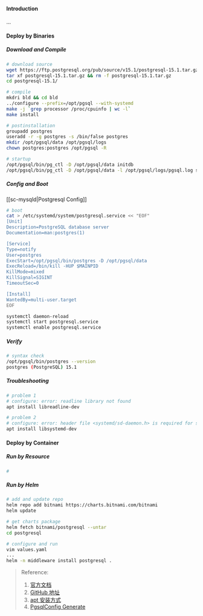 #### Introduction
...


#### Deploy by Binaries
##### Download and Compile
```bash
# download source
wget https://ftp.postgresql.org/pub/source/v15.1/postgresql-15.1.tar.gz
tar xf postgresql-15.1.tar.gz && rm -f postgresql-15.1.tar.gz 
cd postgresql-15.1/

# compile 
mkdri bld && cd bld
../configure --prefix=/opt/pgsql --with-systemd
make -j `grep processor /proc/cpuinfo | wc -l`
make install

# postinstallation
groupadd postgres
useradd -r -g postgres -s /bin/false postgres
mkdir /opt/pgsql/data /opt/pgsql/logs
chown postgres:postgres /opt/pgsql -R

# startup 
/opt/pgsql/bin/pg_ctl -D /opt/pgsql/data initdb
/opt/pgsql/bin/pg_ctl -D /opt/pgsql/data -l /opt/pgsql/logs/pgsql.log start

```

##### Config and Boot
[[sc-mysqld|Postgresql Config]]

```bash
# boot 
cat > /etc/systemd/system/postgresql.service << "EOF"
[Unit]
Description=PostgreSQL database server
Documentation=man:postgres(1)

[Service]
Type=notify
User=postgres
ExecStart=/opt/pgsql/bin/postgres -D /opt/pgsql/data
ExecReload=/bin/kill -HUP $MAINPID
KillMode=mixed
KillSignal=SIGINT
TimeoutSec=0

[Install]
WantedBy=multi-user.target
EOF

systemctl daemon-reload
systemctl start postgresql.service
systemctl enable postgresql.service
```

##### Verify
```bash
# syntax check
/opt/pgsql/bin/postgres --version
postgres (PostgreSQL) 15.1
```

##### Troubleshooting
```bash
# problem 1
# configure: error: readline library not found
apt install libreadline-dev

# problem 2
# configure: error: header file <systemd/sd-daemon.h> is required for systemd support 
apt install libsystemd-dev


```


#### Deploy by Container
##### Run by Resource
```bash
#
```

##### Run by Helm
```bash
# add and update repo
helm repo add bitnami https://charts.bitnami.com/bitnami
helm update

# get charts package
helm fetch bitnami/postgresql --untar
cd postgresql

# configure and run
vim values.yaml
...
helm -n middleware install postgresql .

```


> Reference:
> 1. [官方文档](https://www.postgresql.org/)
> 2. [GitHub 地址](https://github.com/postgres/postgres)
> 3. [apt 安装方式](https://www.postgresql.org/download/linux/ubuntu/)
> 4. [PgsqlConfig Generate](https://pgtune.leopard.in.ua/)